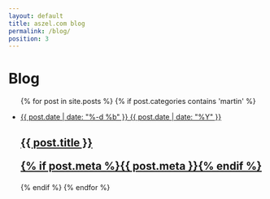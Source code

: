 ```yaml
---
layout: default
title: aszel.com blog
permalink: /blog/
position: 3
---
```


<h1 class="post-title">Blog</h1>

<ul class="post-list">
{% for post in site.posts %}
{% if post.categories contains 'martin' %}
<a class="post-link" href="{{ post.url | prepend: site.baseurl }}">
    <li>
        <p class="post-list-date">
            <span class="post-meta post-list-date-day">{{ post.date | date: "%-d %b" }}</span>
            <span class="post-meta post-list-date-year">{{ post.date | date: "%Y" }}</span>
        </p>
        <h2>
            {{ post.title }}
            <p class="post-meta">{% if post.meta %}{{ post.meta }}{% endif %}</p>
        </h2>
    </li>
</a>
{% endif %}
{% endfor %}
</ul>